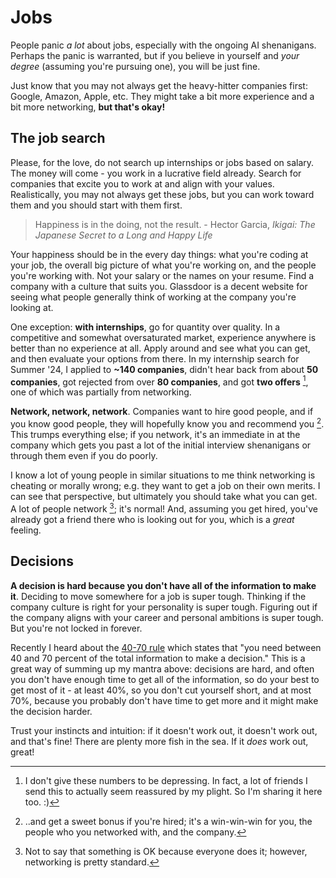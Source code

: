 # Jobs

People panic *a lot* about jobs, especially with the ongoing AI
shenanigans. Perhaps the panic is warranted, but if you believe
in yourself and *your degree* (assuming you're pursuing one), you
will be just fine.

Just know that you may not always get the heavy-hitter companies
first: Google, Amazon, Apple, etc. They might take a bit
more experience and a bit more networking, **but that's okay!**

## The job search

Please, for the love, do not search up internships or jobs based on
salary. The money will come - you work in a lucrative field already.
Search for companies that excite you to work at and align with your
values. Realistically, you may not always get these jobs, but you
can work toward them and you should start with them first.

> Happiness is in the doing, not the result. - Hector Garcia, *Ikigai:
The Japanese Secret to a Long and Happy Life*

Your happiness should be in the every day things: what you're coding
at your job, the overall big picture of what you're working on, and
the people you're working with. Not your salary or the names on your resume.
Find a company with a culture that suits you. Glassdoor is a decent
website for seeing what people generally think of working at the company
you're looking at.

One exception: **with internships**, go for quantity over quality. In
a competitive and somewhat oversaturated market, experience anywhere
is better than no experience at all. Apply around and see what you can
get, and then evaluate your options from there. In my internship search
for Summer '24, I applied to **~140 companies**, didn't hear back from
about **50 companies**, got rejected from over **80 companies**, and got
**two offers** [^ref1], one of which was partially from networking.

**Network, network, network**. Companies want to hire good people, and
if you know good people, they will hopefully know you and recommend you [^ref2].
This trumps everything else; if you network, it's an immediate in at the company
which gets you past a lot of the initial interview shenanigans or through them
even if you do poorly. 

I know a lot of young people in similar situations to me think networking is 
cheating or morally wrong; e.g. they want to get a job on their own merits.
I can see that perspective, but ultimately you should take what you can get.
A lot of people network [^ref3]; it's normal! And, assuming you get hired,
you've already got a friend there who is looking out for you, which is a
*great* feeling.

## Decisions

**A decision is hard because you don't have all of the information
to make it**. Deciding to move somewhere for a job is super tough.
Thinking if the company culture is right for your personality is super tough.
Figuring out if the company aligns with your career and personal ambitions is super 
tough. But you're not locked in forever.

Recently I heard about the [40-70 rule](https://www.42courses.com/blog/home/2019/12/10/colin-powells-40-70-rule) which states that "you need between 40 and 70 percent of
the total information to make a decision." This is a great way of summing up my mantra
above: decisions are hard, and often you don't have enough time to get all of the
information, so do your best to get most of it - at least 40%, so you don't cut yourself
short, and at most 70%, because you probably don't have time to get more and it might
make the decision harder.

Trust your instincts and intuition: if it doesn't work out, it doesn't work out, and
that's fine! There are plenty more fish in the sea. If it *does* work out, great!


[^ref1]: I don't give these numbers to be depressing. In fact, a lot of friends
I send this to actually seem reassured by my plight. So I'm sharing it here too. :)

[^ref2]: ..and get a sweet bonus if you're hired; it's a win-win-win for you,
the people who you networked with, and the company.

[^ref3]: Not to say that something is OK because everyone does it; however,
networking is pretty standard.
